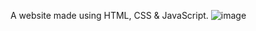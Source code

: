 A website made using HTML, CSS & JavaScript.
![image](https://github.com/KnightRider29x03/First_Project/assets/133299216/2fa09ed7-55cc-4c6e-8d9d-cb2ab66a3307)
